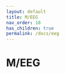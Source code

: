 ```yaml
---
layout: default
title: M/EEG
nav_order: 10
has_children: true
permalink: /docs/eeg
---
```


# M/EEG



